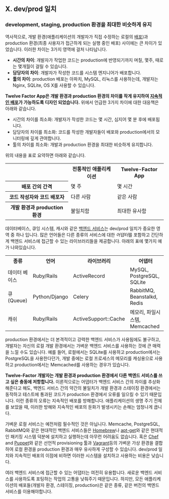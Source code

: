 ## X. dev/prod 일치

### development, staging, production 환경을 최대한 비슷하게 유지

역사적으로, 개발 환경(애플리케이션의 개발자가 직접 수정하는 로컬의 [배포](./codebase))과 production 환경(최종 사용자가 접근하게 되는 실행 중인 배포) 사이에는 큰 차이가 있었습니다. 이러한 차이는 3가지 영역에 걸처 나타납니다.

* **시간의 차이**: 개발자가 작업한 코드는 production에 반영되기까지 며칠, 몇주, 때로는 몇개월이 걸릴 수 있습니다.
* **담당자의 차이**: 개발자가 작성한 코드를 시스템 엔지니어가 배포합니다.
* **툴의 차이**: production 배포는 아파치, MySQL, 리눅스를 사용하는데, 개발자는 Nginx, SQLite, OS X를 사용할 수 있습니다.

**Twelve Factor App은 개발 환경과 production 환경의 차이를 작게 유지하여 [지속적인 배포](http://avc.com/2011/02/continuous-deployment/)가 가능하도록 디자인 되었습니다.** 위에서 언급한 3가지 차이에 대한 대응책은 아래와 같습니다. 

* 시간의 차이를 최소화: 개발자가 작성한 코드는 몇 시간, 심지어 몇 분 후에 배포됩니다.
* 담당자의 차이를 최소화: 코드를 작성한 개발자들이 배포와 production에서의 모니터링에 깊게 관여합니다.
* 툴의 차이를 최소화: 개발과 production 환경을 최대한 비슷하게 유지합니다. 

위의 내용을 표로 요약하면 아래와 같습니다.

<table>
  <tr>
    <th></th>
    <th>전통적인 애플리케이션</th>
    <th>Twelve-Factor App</th>
  </tr>
  <tr>
    <th>배포 간의 간격</th>
    <td>몇 주</td>
    <td>몇 시간</td>
  </tr>
  <tr>
    <th>코드 작성자와 코드 배포자</th>
    <td>다른 사람</td>
    <td>같은 사람</td>
  </tr>
  <tr>
    <th>개발 환경과 production 환경</th>
    <td>불일치함</td>
    <td>최대한 유사함</td>
  </tr>
</table>


데이터베이스, 큐잉 시스템, 캐시와 같은 [백엔드 서비스](./backing-services)는 dev/prod 일치가 중요한 영역 중 하나 입니다. 많은 언어들은 다른 종류의 서비스에 대한 *어댑터*를 포함하고 간단하게 백엔드 서비스에 접근할 수 있는 라이브러리들을 제공합니다. 아래의 표에 몇가지 예가 나와있습니다. 

<table>
  <tr>
    <th>종류</th>
    <th>언어</th>
    <th>라이브러리</th>
    <th>어댑터</th>
  </tr>
  <tr>
    <td>데이터 베이스</td>
    <td>Ruby/Rails</td>
    <td>ActiveRecord</td>
    <td>MySQL, PostgreSQL, SQLite</td>
  </tr>
  <tr>
    <td>큐(Queue)</td>
    <td>Python/Django</td>
    <td>Celery</td>
    <td>RabbitMQ, Beanstalkd, Redis</td>
  </tr>
  <tr>
    <td>캐쉬</td>
    <td>Ruby/Rails</td>
    <td>ActiveSupport::Cache</td>
    <td>메모리, 파일시스템, Memcached</td>
  </tr>
</table>

production 환경에서는 더 본격적이고 강력한 백엔드 서비스가 사용됨에도 불구하고, 개발자는 자신의 로컬 개발 환경에서는 가벼운 백엔드 서비스를 사용하는 것에 큰 매력을 느낄 수도 있습니다. 예를 들어, 로컬에서는 SQLite를 사용하고 production에서는 PostgreSQL을 사용한다던가, 개발 중에는 로컬 프로세스의 메모리를 캐싱용으로 사용하고 production에서는 Memcached를 사용하는 경우가 있습니다.

**Twelve-Factor 개발자는 개발 환경과 production 환경에서 다른 백엔드 서비스를 쓰고 싶은 충동에 저항합니다.** 이론적으로는 어댑터가 백엔드 서비스 간의 차이를 추상화해준다고 해도, 백엔드 서비스 간의 약간의 불일치가 개발 환경과 스테이징 환경에서는 동작하고 테스트에 통과된 코드가 production 환경에서 오류를 일으킬 수 있기 때문입니다. 이런 종류의 오류는 지속적인 배포를 방해합니다. 애플리케이션의 생명 주기 전체를 보았을 때, 이러한 방해와 지속적인 배포의 둔화가 발생시키는 손해는 엄청나게 큽니다. 

가벼운 로컬 서비스는 예전처럼 필수적인 것은 아닙니다. Memcache, PostgreSQL, RabbitMQ와 같은 현대적인 백엔드 서비스들은 [Homebrew](http://mxcl.github.com/homebrew/)나 [apt-get](https://help.ubuntu.com/community/AptGet/Howto)와 같은 현대적인 패키징 시스템 덕분에 설치하고 실행하는데 아무런 어려움도 없습니다. 혹은 [Chef](http://www.opscode.com/chef/) and [Puppet](http://docs.puppetlabs.com/)와 같은 선언적 provisioning 툴과 [Vagrant](http://vagrantup.com/)등의 가벼운 가상 환경을 결합하여 로컬 환경을 production 환경과 매우 유사하게 구성할 수 있습니다. dev/prod 일치와 지속적인 배포의 이점에 비하면 이러한 시스템을 설치하고 사용하는 비용은 낮습니다.

여러 백엔드 서비스에 접근할 수 있는 어댑터는 여전히 유용합니다. 새로운 백엔드 서비스를 사용하도록 포팅하는 작업의 고통을 낮춰주기 때문입니다. 하지만, 모든 애플리케이션의 배포들(개발자 환경, 스테이징, production)은 같은 종류, 같은 버전의 백엔드 서비스를 이용해야합니다.
